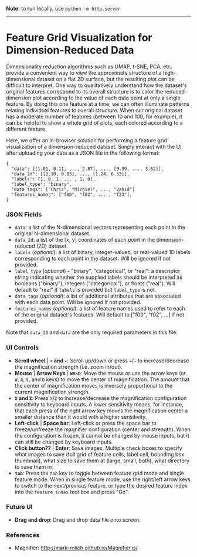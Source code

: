 **Note:** to run locally, use `python -m http.server`

---
# Feature Grid Visualization for Dimension-Reduced Data

Dimensionality reduction algorithms such as UMAP, t-SNE, PCA, etc. provide a convenient way to view the approximate structure of a high-dimensional dataset on a flat 2D surface, but the resulting plot can be difficult to interpret. One way to qualitatively understand how the dataset's original features correspond to its overall structure is to color the reduced-dimension plot according to the value of each data point at only a single feature. By doing this one feature at a time, we can often illuminate patterns relating individual features to overall structure. When our original dataset has a moderate number of features (between 10 and 100, for example), it can be helpful to show a whole grid of plots, each colored according to a different feature.

Here, we offer an in-browser solution for performing a feature grid visualization of a dimension-reduced dataset. Simply interact with the UI after uploading your data as a JSON file in the following format:
```
{
  "data": [[1.01, 0.11, ..., 2.87], ..., [0.99, ..., 3.62]],
  "data_2d": [[2.10, 0.03], ..., [1.24, 6.33]],
  "labels": [1, 0, 1, ... , 1, 0],
  "label_type": "binary",
  "data_tags": ["Chris", "Michiel", ..., "Vahid"]
  "features_names": ["f00", "f02", ... , "f23"],
}
```
### JSON Fields
* `data`: a list of the N-dimensional vectors representing each point in the original N-dimensional dataset.
* `data_2d`: a list of the [x, y] coordinates of each point in the dimension-reduced (2D) dataset.
* `labels` (_optional_): a list of binary, integer-valued, or real-valued 1D labels corresponding to each point in the dataset. Will be ignored if not provided.
* `label_type` (_optional_) - "binary", "categorical", or "real": a descriptor string indicating whether the supplied labels should be interpreted as booleans ("binary"), integers ("categorical"), or floats ("real"). Will default to "real" if `labels` is provided but `label_type` is not.
* `data_tags` (_optional_): a list of additional attributes that are associated with each data point. Will be ignored if not provided.
* `features_names` (_optional_): a list of feature names used to refer to each of the original dataset's features. Will default to ["f00", "f02", ...] if not provided.

Note that `data_2D` and `data` are the only required parameters in this file.

### UI Controls
* **Scroll wheel** | **`=` and `-`**: Scroll up/down or press `=`/`-` to increase/decrease the magnification strength (i.e. zoom in/out).
* **Mouse** | **Arrow Keys** | **`WASD`**: Move the mouse or use the arrow keys (or `W`, `A`, `S`, and `D` keys) to move the center of magnification. The amount that the center of magnification moves is inversely proportional to the current magnification strength.
* **`X` and `Z`**: Press `X`/`Z` to increase/decrease the magnification configuration sensitivity to keyboard inputs. A lower sensitivity means, for instance, that each press of the right arrow key moves the magnification center a smaller distance than it would with a higher sensitivity.
* **Left-click** | **Space bar**: Left-click or press the space bar to freeze/unfreeze the magnifier configuration (center and strength). When the configuration is frozen, it cannot be changed by mouse inputs, but it can still be changed by keyboard inputs.
* **Click button??** | **Enter**: Save images. Multiple check boxes to specify what images to save (full grid of feature cells, label cell, bounding box thumbnail), what size to save them at (large, small, both), what directory to save them in.
* **`tab`**: Press the `tab` key to toggle between feature grid mode and single feature mode. When in single feature mode, use the right/left arrow keys to switch to the next/previous feature, or type the desired feature index into the `feature_index` text box and press "Go".



### Future UI
* **Drag and drop**: Drag and drop data file onto screen.

### References
* Magnifier: http://mark-rolich.github.io/Magnifier.js/
